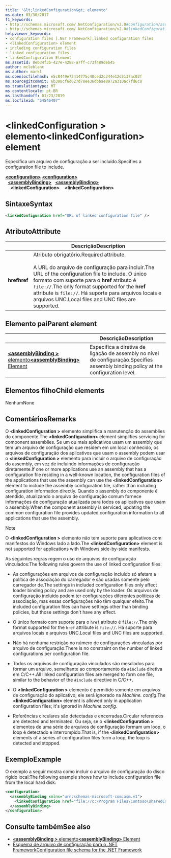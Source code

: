 ```yaml
---
title: '&lt;linkedConfiguration&gt; elemento'
ms.date: 03/30/2017
f1_keywords:
- http://schemas.microsoft.com/.NetConfiguration/v2.0#configuration/assemblyBinding/linkedConfiguration
- http://schemas.microsoft.com/.NetConfiguration/v2.0#linkedConfiguration
helpviewer_keywords:
- configuration files [.NET Framework],linked configuration files
- <linkedConfiguration> element
- including configuration files
- linked configuration files
- linkedConfiguration Element
ms.assetid: 8eb34f3b-427e-4288-a7ff-c73f489deb45
author: mcleblanc
ms.author: markl
ms.openlocfilehash: e5c8449e72414775c40ced2c344e12d5137ac03f
ms.sourcegitcommit: 6b308cf6d627d78ee36dbbae8972a310ac7fd6c8
ms.translationtype: MT
ms.contentlocale: pt-BR
ms.lasthandoff: 01/23/2019
ms.locfileid: "54546407"
---
```

# <a name="linkedconfiguration-element"></a><span data-ttu-id="8394f-102">\<linkedConfiguration > elemento</span><span class="sxs-lookup"><span data-stu-id="8394f-102">\<linkedConfiguration> element</span></span>

<span data-ttu-id="8394f-103">Especifica um arquivo de configuração a ser incluído.</span><span class="sxs-lookup"><span data-stu-id="8394f-103">Specifies a configuration file to include.</span></span>

<span data-ttu-id="8394f-104">[**\<configuration>**](~/docs/framework/configure-apps/file-schema/configuration-element.md) </span><span class="sxs-lookup"><span data-stu-id="8394f-104">[**\<configuration>**](~/docs/framework/configure-apps/file-schema/configuration-element.md) </span></span>  
<span data-ttu-id="8394f-105">&nbsp;&nbsp;[**\<assemblyBinding>**](~/docs/framework/configure-apps/file-schema/assemblybinding-element-for-configuration.md) </span><span class="sxs-lookup"><span data-stu-id="8394f-105">&nbsp;&nbsp;[**\<assemblyBinding>**](~/docs/framework/configure-apps/file-schema/assemblybinding-element-for-configuration.md) </span></span>  
<span data-ttu-id="8394f-106">&nbsp;&nbsp;&nbsp;&nbsp;**\<linkedConfiguration>**</span><span class="sxs-lookup"><span data-stu-id="8394f-106">&nbsp;&nbsp;&nbsp;&nbsp;**\<linkedConfiguration>**</span></span>

## <a name="syntax"></a><span data-ttu-id="8394f-107">Sintaxe</span><span class="sxs-lookup"><span data-stu-id="8394f-107">Syntax</span></span>

```xml
<linkedConfiguration href="URL of linked configuration file" />
```

## <a name="attribute"></a><span data-ttu-id="8394f-108">Atributo</span><span class="sxs-lookup"><span data-stu-id="8394f-108">Attribute</span></span>

|           | <span data-ttu-id="8394f-109">Descrição</span><span class="sxs-lookup"><span data-stu-id="8394f-109">Description</span></span> |
| --------- | ----------- |
| <span data-ttu-id="8394f-110">**href**</span><span class="sxs-lookup"><span data-stu-id="8394f-110">**href**</span></span>  | <span data-ttu-id="8394f-111">Atributo obrigatório.</span><span class="sxs-lookup"><span data-stu-id="8394f-111">Required attribute.</span></span><br><br><span data-ttu-id="8394f-112">A URL do arquivo de configuração para incluir.</span><span class="sxs-lookup"><span data-stu-id="8394f-112">The URL of the configuration file to include.</span></span> <span data-ttu-id="8394f-113">O único formato com suporte para o **href** atributo é `file://`.</span><span class="sxs-lookup"><span data-stu-id="8394f-113">The only format supported for the **href** attribute is `file://`.</span></span> <span data-ttu-id="8394f-114">Há suporte para arquivos locais e arquivos UNC.</span><span class="sxs-lookup"><span data-stu-id="8394f-114">Local files and UNC files are supported.</span></span> |

## <a name="parent-element"></a><span data-ttu-id="8394f-115">Elemento pai</span><span class="sxs-lookup"><span data-stu-id="8394f-115">Parent element</span></span>

|     | <span data-ttu-id="8394f-116">Descrição</span><span class="sxs-lookup"><span data-stu-id="8394f-116">Description</span></span> |
| --- | ----------- |
| [<span data-ttu-id="8394f-117">**\<assemblyBinding >** elemento</span><span class="sxs-lookup"><span data-stu-id="8394f-117">**\<assemblyBinding>** Element</span></span>](~/docs/framework/configure-apps/file-schema/assemblybinding-element-for-configuration.md) | <span data-ttu-id="8394f-118">Especifica a diretiva de ligação de assembly no nível de configuração.</span><span class="sxs-lookup"><span data-stu-id="8394f-118">Specifies assembly binding policy at the configuration level.</span></span> |

## <a name="child-elements"></a><span data-ttu-id="8394f-119">Elementos filho</span><span class="sxs-lookup"><span data-stu-id="8394f-119">Child elements</span></span>

<span data-ttu-id="8394f-120">Nenhum</span><span class="sxs-lookup"><span data-stu-id="8394f-120">None</span></span>

## <a name="remarks"></a><span data-ttu-id="8394f-121">Comentários</span><span class="sxs-lookup"><span data-stu-id="8394f-121">Remarks</span></span>

<span data-ttu-id="8394f-122">O  **\<linkedConfiguration >** elemento simplifica a manutenção do assemblies do componente.</span><span class="sxs-lookup"><span data-stu-id="8394f-122">The **\<linkedConfiguration>** element simplifies servicing for component assemblies.</span></span> <span data-ttu-id="8394f-123">Se um ou mais aplicativos usam um assembly que tem um arquivo de configuração que residem em um local conhecido, os arquivos de configuração dos aplicativos que usam o assembly podem usar o  **\<linkedConfiguration >** elemento para incluir o arquivo de configuração do assembly, em vez de incluindo informações de configuração diretamente.</span><span class="sxs-lookup"><span data-stu-id="8394f-123">If one or more applications use an assembly that has a configuration file residing in a well-known location, the configuration files of the applications that use the assembly can use the **\<linkedConfiguration>** element to include the assembly configuration file, rather than including configuration information directly.</span></span> <span data-ttu-id="8394f-124">Quando o assembly do componente é atendido, atualizando o arquivo de configuração comum fornece informações de configuração atualizada para todos os aplicativos que usam o assembly.</span><span class="sxs-lookup"><span data-stu-id="8394f-124">When the component assembly is serviced, updating the common configuration file provides updated configuration information to all applications that use the assembly.</span></span>

> [!NOTE]
> <span data-ttu-id="8394f-125">O  **\<linkedConfiguration >** elemento não tem suporte para aplicativos com manifestos do Windows lado a lado.</span><span class="sxs-lookup"><span data-stu-id="8394f-125">The **\<linkedConfiguration>** element is not supported for applications with Windows side-by-side manifests.</span></span>

<span data-ttu-id="8394f-126">As seguintes regras regem o uso de arquivos de configuração vinculados:</span><span class="sxs-lookup"><span data-stu-id="8394f-126">The following rules govern the use of linked configuration files:</span></span>

- <span data-ttu-id="8394f-127">As configurações em arquivos de configuração incluído só afetam a política de associação do carregador e são usadas somente pelo carregador de.</span><span class="sxs-lookup"><span data-stu-id="8394f-127">The settings in included configuration files only affect loader binding policy and are used only by the loader.</span></span> <span data-ttu-id="8394f-128">Os arquivos de configuração incluído podem ter configurações diferentes políticas de associação, mas essas configurações não têm qualquer efeito.</span><span class="sxs-lookup"><span data-stu-id="8394f-128">The included configuration files can have settings other than binding policies, but those settings don't have any effect.</span></span>

- <span data-ttu-id="8394f-129">O único formato com suporte para o `href` atributo é `file://`.</span><span class="sxs-lookup"><span data-stu-id="8394f-129">The only format supported for the `href` attribute is `file://`.</span></span> <span data-ttu-id="8394f-130">Há suporte para arquivos locais e arquivos UNC.</span><span class="sxs-lookup"><span data-stu-id="8394f-130">Local files and UNC files are supported.</span></span>

- <span data-ttu-id="8394f-131">Não há nenhuma restrição no número de configurações vinculadas por arquivo de configuração.</span><span class="sxs-lookup"><span data-stu-id="8394f-131">There is no constraint on the number of linked configurations per configuration file.</span></span>

- <span data-ttu-id="8394f-132">Todos os arquivos de configuração vinculados são mesclados para formar um arquivo, semelhante ao comportamento da `#include` diretiva em C/C++.</span><span class="sxs-lookup"><span data-stu-id="8394f-132">All linked configuration files are merged to form one file, similar to the behavior of the `#include` directive in C/C++.</span></span>

- <span data-ttu-id="8394f-133">O  **\<linkedConfiguration >** elemento é permitido somente em arquivos de configuração do aplicativo; ele será ignorado na *Machine. config*.</span><span class="sxs-lookup"><span data-stu-id="8394f-133">The **\<linkedConfiguration>** element is allowed only in application configuration files; it's ignored in *Machine.config*.</span></span>

- <span data-ttu-id="8394f-134">Referências circulares são detectadas e encerradas.</span><span class="sxs-lookup"><span data-stu-id="8394f-134">Circular references are detected and terminated.</span></span> <span data-ttu-id="8394f-135">Ou seja, se o  **\<linkedConfiguration >** elementos de uma série de arquivos de configuração formam um loop, o loop é detectado e interrompido.</span><span class="sxs-lookup"><span data-stu-id="8394f-135">That is, if the **\<linkedConfiguration>** elements of a series of configuration files form a loop, the loop is detected and stopped.</span></span>

## <a name="example"></a><span data-ttu-id="8394f-136">Exemplo</span><span class="sxs-lookup"><span data-stu-id="8394f-136">Example</span></span>

<span data-ttu-id="8394f-137">O exemplo a seguir mostra como incluir o arquivo de configuração do disco rígido local:</span><span class="sxs-lookup"><span data-stu-id="8394f-137">The following example shows how to include configuration file from the local hard disk:</span></span>

```xml
<configuration>
  <assemblyBinding xmlns="urn:schemas-microsoft-com:asm.v1">
    <linkedConfiguration href="file://c:\Program Files\Contoso\sharedConfig.xml"/>
  </assemblyBinding>
</configuration>
```

## <a name="see-also"></a><span data-ttu-id="8394f-138">Consulte também</span><span class="sxs-lookup"><span data-stu-id="8394f-138">See also</span></span>

- [<span data-ttu-id="8394f-139">**\<assemblyBinding >** elemento</span><span class="sxs-lookup"><span data-stu-id="8394f-139">**\<assemblyBinding>** Element</span></span>](~/docs/framework/configure-apps/file-schema/assemblybinding-element-for-configuration.md)
- [<span data-ttu-id="8394f-140">Esquema de arquivo de configuração para o .NET Framework</span><span class="sxs-lookup"><span data-stu-id="8394f-140">Configuration file schema for the .NET Framework</span></span>](~/docs/framework/configure-apps/file-schema/index.md)

